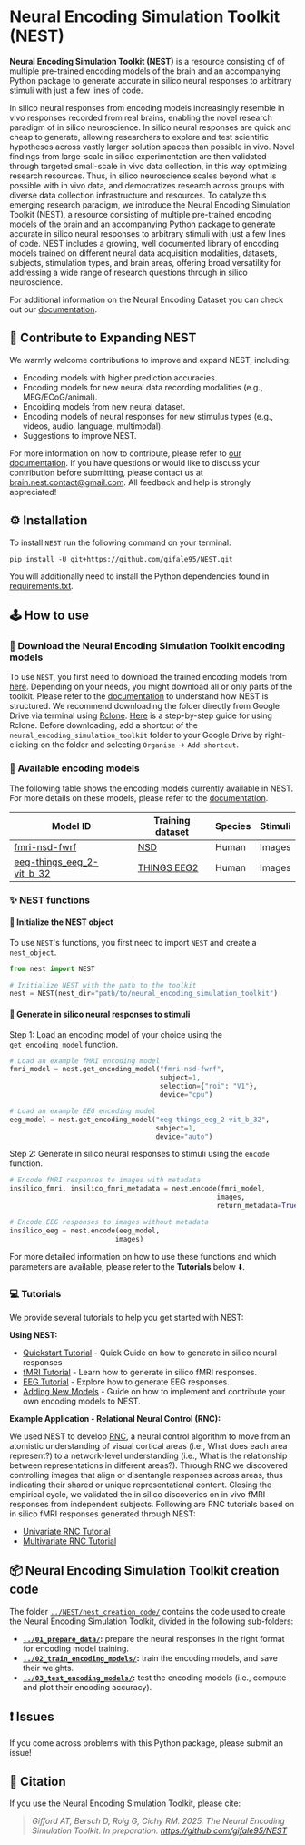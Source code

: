# Neural Encoding Simulation Toolkit (NEST)

**Neural Encoding Simulation Toolkit (NEST)** is a resource consisting of of multiple pre-trained encoding models of the brain and an accompanying Python package to generate accurate in silico neural responses to arbitrary stimuli with just a few lines of code.

In silico neural responses from encoding models increasingly resemble in vivo responses recorded from real brains, enabling the novel research paradigm of in silico neuroscience. In silico neural responses are quick and cheap to generate, allowing researchers to explore and test scientific hypotheses across vastly larger solution spaces than possible in vivo. Novel findings from large-scale in silico experimentation are then validated through targeted small-scale in vivo data collection, in this way optimizing research resources. Thus, in silico neuroscience scales beyond what is possible with in vivo data, and democratizes research across groups with diverse data collection infrastructure and resources. To catalyze this emerging research paradigm, we introduce the Neural Encoding Simulation Toolkit (NEST), a resource consisting of multiple pre-trained encoding models of the brain and an accompanying Python package to generate accurate in silico neural responses to arbitrary stimuli with just a few lines of code. NEST includes a growing, well documented library of encoding models trained on different neural data acquisition modalities, datasets, subjects, stimulation types, and brain areas, offering broad versatility for addressing a wide range of research questions through in silico neuroscience.

For additional information on the Neural Encoding Dataset you can check out our [documentation][nest_website].



## 🤝 Contribute to Expanding NEST

We warmly welcome contributions to improve and expand NEST, including:
- Encoding models with higher prediction accuracies.
- Encoding models for new neural data recording modalities (e.g., MEG/ECoG/animal).
- Encoiding models from new neural dataset.
- Encoding models of neural responses for new stimulus types (e.g., videos, audio, language, multimodal).
- Suggestions to improve NEST.

For more information on how to contribute, please refer to [our documentation][nest_contribute]. If you have questions or would like to discuss your contribution before submitting, please contact us at brain.nest.contact@gmail.com. All feedback and help is strongly appreciated!



## ⚙️ Installation

To install `NEST` run the following command on your terminal:

```shell
pip install -U git+https://github.com/gifale95/NEST.git
```

You will additionally need to install the Python dependencies found in [requirements.txt][requirements].



## 🕹️ How to use

### 🧰 Download the Neural Encoding Simulation Toolkit encoding models


To use `NEST`, you first need to download the trained encoding models from [here][nest_data]. Depending on your needs, you might download all or only parts of the toolkit. Please refer to the [documentation][nest_structure] to understand how NEST is structured.
We recommend downloading the folder directly from Google Drive via terminal using [Rclone][rclone]. [Here][guide] is a step-by-step guide for using Rclone. Before downloading, add a shortcut of the `neural_encoding_simulation_toolkit` folder to your Google Drive by right-clicking on the folder and selecting `Organise` → `Add shortcut`.




### 🧠 Available encoding models

The following table shows the encoding models currently available in NEST. For more details on these models, please refer to the [documentation][model_cards].

| Model ID | Training dataset | Species | Stimuli |
|----------|------------------|---------|---------|
| [fmri-nsd-fwrf][fmri-nsd-fwrf] | [NSD][allen] | Human | Images |
| [eeg-things_eeg_2-vit_b_32][eeg-things_eeg_2-vit_b_32] | [THINGS EEG2][THINGS EEG2] | Human | Images |
 


### ✨ NEST functions

#### 🔹 Initialize the NEST object

To use `NEST`'s functions, you first need to import `NEST` and create a `nest_object`.

```python
from nest import NEST

# Initialize NEST with the path to the toolkit
nest = NEST(nest_dir="path/to/neural_encoding_simulation_toolkit")
```
#### 🔹 Generate in silico neural responses to stimuli

Step 1: Load an encoding model of your choice using the `get_encoding_model` function.

```python
# Load an example fMRI encoding model
fmri_model = nest.get_encoding_model("fmri-nsd-fwrf", 
                                     subject=1,
                                     selection={"roi": "V1"},
                                     device="cpu")

# Load an example EEG encoding model
eeg_model = nest.get_encoding_model("eeg-things_eeg_2-vit_b_32",
                                    subject=1,
                                    device="auto")

```

Step 2: Generate in silico neural responses to stimuli using the `encode` function.

```python
# Encode fMRI responses to images with metadata
insilico_fmri, insilico_fmri_metadata = nest.encode(fmri_model,
                                                   images,
                                                   return_metadata=True)  # if needed

# Encode EEG responses to images without metadata
insilico_eeg = nest.encode(eeg_model,
                          images)
```

For more detailed information on how to use these functions and which parameters are available, please refer to the **Tutorials** below ⬇️.


### 💻 Tutorials

We provide several tutorials to help you get started with NEST:

**Using NEST:**
- [Quickstart Tutorial](https://colab.research.google.com/drive/1JS4um1eS4Ml983lUNQgEw4544_Lc5Qn0) - Quick Guide on how to generate in silico neural responses
- [fMRI Tutorial](https://colab.research.google.com/drive/1w4opmM9h8Oe1NWlwIDuLuDIGuIXj9UaV) - Learn how to generate in silico fMRI responses.
- [EEG Tutorial](https://colab.research.google.com/drive/1uF5nr1pyg0_my3gULj3w5y0nuq5gZjhL) - Explore how to generate EEG responses.
- [Adding New Models](https://neural-encoding-simulation-toolkit.readthedocs.io/en/latest/tutorials/Adding_New_Models_to_Nest.html) - Guide on how to implement and contribute your own encoding models to NEST.

**Example Application - Relational Neural Control (RNC):**

We used NEST to develop [RNC](https://github.com/gifale95/RNC), a neural control algorithm to move from an atomistic understanding of visual cortical areas (i.e., What does each area represent?) to a network-level understanding (i.e., What is the relationship between representations in different areas?). Through RNC we discovered controlling images that align or disentangle responses across areas, thus indicating their shared or unique representational content. Closing the empirical cycle, we validated the in silico discoveries on in vivo fMRI responses from independent subjects. Following are RNC tutorials based on in silico fMRI responses generated through NEST:

- [Univariate RNC Tutorial](https://colab.research.google.com/drive/1QpMSlvKZMLrDNeESdch6AlQ3qKsM1isO?usp=sharing) 
- [Multivariate RNC Tutorial](https://colab.research.google.com/drive/1bEKCzkjNfM-jzxRj-JX2zxB17XBouw23?usp=sharing) 



## 📦 Neural Encoding Simulation Toolkit creation code

The folder [`../NEST/nest_creation_code/`][nest_creation_code] contains the code used to create the Neural Encoding Simulation Toolkit, divided in the following sub-folders:

* **[`../01_prepare_data/`][prepare_data]:** prepare the neural responses in the right format for encoding model training.
* **[`../02_train_encoding_models/`][train_encoding]:** train the encoding models, and save their weights.
* **[`../03_test_encoding_models/`][test_encoding]:** test the encoding models (i.e., compute and plot their encoding accuracy).



## ❗ Issues

If you come across problems with this Python package, please submit an issue!



## 📜 Citation

If you use the Neural Encoding Simulation Toolkit, please cite:

> *Gifford AT, Bersch D, Roig G, Cichy RM. 2025. The Neural Encoding Simulation Toolkit. In preparation. https://github.com/gifale95/NEST*


[nest_website]: https://neural-encoding-simulation-toolkit.readthedocs.io/en/latest/
[nest_structure]: https://neural-encoding-simulation-toolkit.readthedocs.io/en/latest/data_storage.html#
[model_cards]: https://neural-encoding-simulation-toolkit.readthedocs.io/en/latest/models/overview.html
[nest_contribute]: https://neural-encoding-simulation-toolkit.readthedocs.io/en/latest/contribution.html
[imagenet]: https://www.image-net.org/challenges/LSVRC/2012/index.php
[russakovsky]: https://link.springer.com/article/10.1007/s11263-015-0816-y
[things]: https://things-initiative.org/
[hebart]: https://journals.plos.org/plosone/article?id=10.1371/journal.pone.0223792
[nsd]: https://naturalscenesdataset.org/
[allen]: https://www.nature.com/articles/s41593-021-00962-x
[requirements]: https://github.com/gifale95/NEST/blob/main/requirements.txt
[rclone]: https://rclone.org/
[guide]: https://noisyneuron.github.io/nyu-hpc/transfer.html
[nest_data]: https://forms.gle/ZKxEcjBmdYL6zdrg9
[data_manual]: https://docs.google.com/document/d/1DeQwjq96pTkPEnqv7V6q9g_NTHCjc6aYr6y3wPlwgDE/edit?usp=drive_link


[get_encoding_model]: https://github.com/gifale95/NEST/blob/main/nest/nest.py#L207
[encode]: https://github.com/gifale95/NEST/blob/main/nest/nest.py#L321
[load_insilico_neural_responses]: https://github.com/gifale95/NEST/blob/main/nest/nest.py#L551


[fmri-nsd-fwrf]: https://neural-encoding-simulation-toolkit.readthedocs.io/en/latest/models/model_cards/fmri-nsd-fwrf.html
[eeg-things_eeg_2-vit_b_32]: https://neural-encoding-simulation-toolkit.readthedocs.io/en/latest/models/model_cards/eeg-things_eeg_2-vit_b_32.html
[THINGS EEG2]: https://doi.org/10.1016/j.neuroimage.2022.119754


[fmri_tutorial_colab]: https://colab.research.google.com/drive/1W9Sroz2Y0eTYfyhVrAJwe50GGHHAGBdE?usp=drive_link
[eeg_tutorial_colab]: https://colab.research.google.com/drive/10NSRBrJ390vuaPyRWq5fDBIA4NNAUlTk?usp=drive_link
[fmri_tutorial_jupyter]: https://github.com/gifale95/NEST/blob/main/tutorials/nest_fmri_tutorial.ipynb
[eeg_tutorial_jupyter]: https://github.com/gifale95/NEST/blob/main/tutorials/nest_eeg_tutorial.ipynb
[uni_rnc_colab]: https://colab.research.google.com/drive/1QpMSlvKZMLrDNeESdch6AlQ3qKsM1isO?usp=sharing
[multi_rnc_colab]: https://colab.research.google.com/drive/1bEKCzkjNfM-jzxRj-JX2zxB17XBouw23?usp=sharing
[uni_rnc_jupyter]: https://github.com/gifale95/RNC/blob/main/tutorials/univariate_rnc_tutorial.ipynb
[multi_rnc_jupyter]: https://github.com/gifale95/RNC/blob/main/tutorials/multivariate_rnc_tutorial.ipynb
[nest_creation_code]: https://github.com/gifale95/NEST/tree/main/nest_creation_code/
[prepare_data]: https://github.com/gifale95/NEST/tree/main/nest_creation_code/01_prepare_data
[train_encoding]: https://github.com/gifale95/NEST/tree/main/nest_creation_code/02_train_encoding_models
[test_encoding]: https://github.com/gifale95/NEST/tree/main/nest_creation_code/03_test_encoding_models
[metadata]: https://github.com/gifale95/NEST/tree/main/nest_creation_code/03_create_metadata
[synthesize]: https://github.com/gifale95/NEST/tree/main/nest_creation_code/04_synthesize_neural_responses

